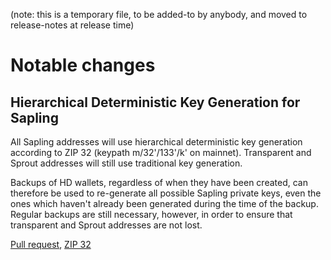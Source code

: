 (note: this is a temporary file, to be added-to by anybody, and moved to
release-notes at release time)

Notable changes
===============

Hierarchical Deterministic Key Generation for Sapling
-----------------------------------------------------
All Sapling addresses will use hierarchical deterministic key generation
according to ZIP 32 (keypath m/32'/133'/k' on mainnet). Transparent and
Sprout addresses will still use traditional key generation.

Backups of HD wallets, regardless of when they have been created, can
therefore be used to re-generate all possible Sapling private keys, even the
ones which haven't already been generated during the time of the backup.
Regular backups are still necessary, however, in order to ensure that
transparent and Sprout addresses are not lost.

[Pull request](https://github.com/zcash/zcash/pull/3492), [ZIP 32](https://github.com/zcash/zips/blob/master/zip-0032.mediawiki)
